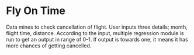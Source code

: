 # Fly On Time
Data mines to check cancellation of flight.
User inputs three details; month, flight time, distance.
According to the input, multiple regression module is run to get an output in range of 0-1.
If output is towards one, it means it has more chances of getting cancelled.

